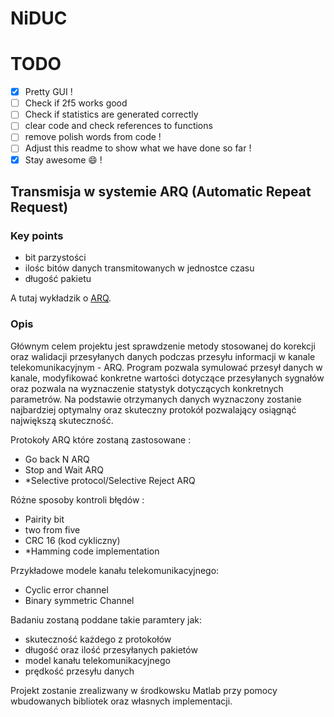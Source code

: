 # NiDUC

# TODO

- [x] Pretty GUI !
- [ ] Check if 2f5 works good
- [ ] Check if statistics are generated correctly
- [ ] clear code and check references to functions
- [ ] remove polish words from code !
- [ ] Adjust this readme to show what we have done so far ! 
- [x] Stay awesome :smile: ! 

## Transmisja w systemie  ARQ (Automatic Repeat Request)

### Key points

- bit parzystości
- ilośc bitów danych transmitowanych w jednostce czasu
- długość pakietu

A tutaj wykładzik o [ARQ](http://www.zsk.ict.pwr.wroc.pl/zsk/repository/dydaktyka/ndsc/wyklady/niezawodnosc_w11_12.pdf).

### Opis

Głównym celem projektu jest sprawdzenie metody stosowanej do korekcji oraz walidacji przesyłanych danych podczas przesyłu informacji w kanale telekomunikacyjnym - ARQ. Program pozwala symulować przesył danych w kanale, modyfikować konkretne wartości dotyczące przesyłanych sygnałów oraz pozwala na wyznaczenie statystyk dotyczących konkretnych parametrów. Na podstawie otrzymanych danych wyznaczony zostanie najbardziej optymalny oraz skuteczny protokół pozwalający osiągnąć największą skuteczność.

Protokoły ARQ które zostaną zastosowane :

- Go back N ARQ
- Stop and Wait ARQ
- *Selective protocol/Selective Reject ARQ

Różne sposoby kontroli błędów :

- Pairity bit
- two from five
- CRC 16 (kod cykliczny)
- *Hamming code implementation

Przykładowe modele kanału telekomunikacyjnego:

- Cyclic error channel
- Binary symmetric Channel

Badaniu zostaną poddane takie paramtery jak:

- skuteczność każdego z protokołów
- długość oraz ilość przesyłanych pakietów
- model kanału telekomunikacyjnego
- prędkość przesyłu danych

Projekt zostanie zrealizwany w środkowsku Matlab przy pomocy wbudowanych bibliotek oraz własnych implementacji.
